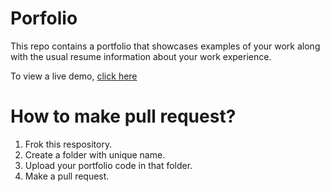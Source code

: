 # Porfolio
This repo contains a portfolio that showcases examples of your work along with the usual resume information about your work experience.

To view a live demo, [click here](https://itsmnsi.000webhostapp.com/portfolio/)

# How to make pull request?
1. Frok this respository.
2. Create a folder with unique name.
3. Upload your portfolio code in that folder.
4. Make a pull request. 


